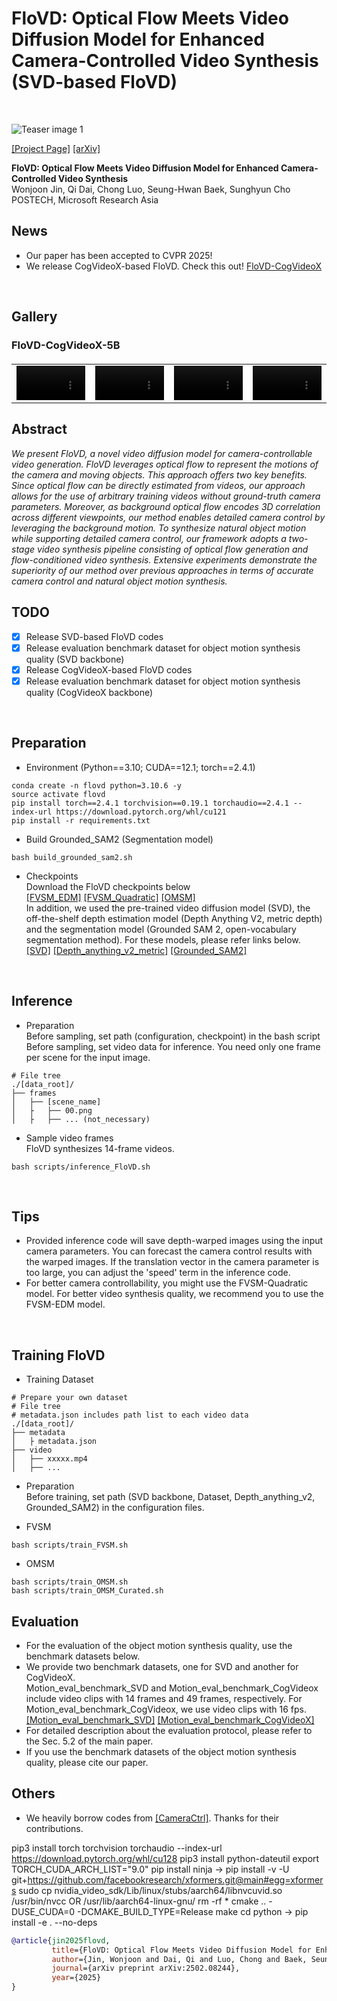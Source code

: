 # FloVD: Optical Flow Meets Video Diffusion Model for Enhanced Camera-Controlled Video Synthesis (SVD-based FloVD)<br>
<br>

![Teaser image 1](./docs/teaser.png)

[\[Project Page\]](https://jinwonjoon.github.io/flovd_site/)
[\[arXiv\]](https://arxiv.org/abs/2502.08244/)

**FloVD: Optical Flow Meets Video Diffusion Model for Enhanced Camera-Controlled Video Synthesis**<br>
Wonjoon Jin, Qi Dai, Chong Luo, Seung-Hwan Baek, Sunghyun Cho<br>
POSTECH, Microsoft Research Asia
<br>

## News
* Our paper has been accepted to CVPR 2025!
* We release CogVideoX-based FloVD. Check this out! [FloVD-CogVideoX](https://github.com/JinWonjoon/FloVD/tree/cogvideox)
<br>


## Gallery

### FloVD-CogVideoX-5B
<table border="0" style="width: 100%; text-align: left; margin-top: 20px;">
  <tr>
      <td>
          <video src="https://github.com/user-attachments/assets/a55d1c29-6682-417d-886c-695b1d1b61fd" width="100%" controls autoplay loop></video>
      </td>
      <td>
          <video src="https://github.com/user-attachments/assets/4def8617-063f-4e61-969a-fd0507dbdeec" width="100%" controls autoplay loop></video>
      </td>
       <td>
          <video src="https://github.com/user-attachments/assets/55745611-fea3-4f3f-bdd1-48b5f6c24f98" width="100%" controls autoplay loop></video>
     </td>
      <td>
          <video src="https://github.com/user-attachments/assets/97be3121-ae38-45f9-822a-e387cf262824" width="100%" controls autoplay loop></video>
     </td>
  </tr>
</table>


## Abstract
*We present FloVD, a novel video diffusion model for camera-controllable video generation. FloVD leverages optical flow to represent the motions of the camera and moving objects. This approach offers two key benefits. Since optical flow can be directly estimated from videos, our approach allows for the use of arbitrary training videos without ground-truth camera parameters. Moreover, as background optical flow encodes 3D correlation across different viewpoints, our method enables detailed camera control by leveraging the background motion. To synthesize natural object motion while supporting detailed camera control, our framework adopts a two-stage video synthesis pipeline consisting of optical flow generation and flow-conditioned video synthesis. Extensive experiments demonstrate the superiority of our method over previous approaches in terms of accurate camera control and natural object motion synthesis.*
<br>


## TODO
- [x] Release SVD-based FloVD codes
- [x] Release evaluation benchmark dataset for object motion synthesis quality (SVD backbone)
- [x] Release CogVideoX-based FloVD codes
- [x] Release evaluation benchmark dataset for object motion synthesis quality (CogVideoX backbone)
<br>

## Preparation
* Environment (Python==3.10; CUDA==12.1; torch==2.4.1)
```shell
conda create -n flovd python=3.10.6 -y
source activate flovd
pip install torch==2.4.1 torchvision==0.19.1 torchaudio==2.4.1 --index-url https://download.pytorch.org/whl/cu121
pip install -r requirements.txt
```

* Build Grounded_SAM2 (Segmentation model)
```shell
bash build_grounded_sam2.sh
```


* Checkpoints <br>
Download the FloVD checkpoints below<br>
[\[FVSM_EDM\]](https://drive.google.com/file/d/1Iw8dEGa7sd_7EHdAYMZRnlr3rxM1nmV_/view?usp=drive_link)
[\[FVSM_Quadratic\]](https://drive.google.com/file/d/1oYv3l5KIvgh6gc109BivlBaBHArWq2Sd/view?usp=drive_link)
[\[OMSM\]](https://drive.google.com/file/d/1FAKXRBK95TCf6WA6UXTKhGphoOkuf6km/view?usp=drive_link) <br>
In addition, we used the pre-trained video diffusion model (SVD), the off-the-shelf depth estimation model (Depth Anything V2, metric depth) and the segmentation model (Grounded SAM 2, open-vocabulary segmentation method).
For these models, please refer links below. <br>
[\[SVD\]](https://huggingface.co/stabilityai/stable-video-diffusion-img2vid/tree/main)
[\[Depth_anything_v2_metric\]](https://github.com/DepthAnything/Depth-Anything-V2/tree/main/metric_depth)
[\[Grounded_SAM2\]](https://github.com/IDEA-Research/Grounded-SAM-2)
<br>


## Inference
* Preparation <br>
Before sampling, set path (configuration, checkpoint) in the bash script
Before sampling, set video data for inference. You need only one frame per scene for the input image.
```shell
# File tree
./[data_root]/
├── frames
│   ├── [scene_name]
│   ├   ├── 00.png
│   ├   ├── ... (not_necessary)
```

* Sample video frames <br>
FloVD synthesizes 14-frame videos.
```shell
bash scripts/inference_FloVD.sh
```
<br>

## Tips
* Provided inference code will save depth-warped images using the input camera parameters. You can forecast the camera control results with the warped images. If the translation vector in the camera parameter is too large, you can adjust the 'speed' term in the inference code.
* For better camera controllability, you might use the FVSM-Quadratic model. For better video synthesis quality, we recommend you to use the FVSM-EDM model.
<br>


## Training FloVD
* Training Dataset
```shell
# Prepare your own dataset
# File tree
# metadata.json includes path list to each video data
./[data_root]/
├── metadata
│   ├ metadata.json
├── video
│   ├── xxxxx.mp4
│   ├── ...
```

* Preparation <br>
Before training, set path (SVD backbone, Dataset, Depth_anything_v2, Grounded_SAM2) in the configuration files.

* FVSM
```shell
bash scripts/train_FVSM.sh
```

* OMSM
```shell
bash scripts/train_OMSM.sh
bash scripts/train_OMSM_Curated.sh
```


## Evaluation
* For the evaluation of the object motion synthesis quality, use the benchmark datasets below. 
* We provide two benchmark datasets, one for SVD and another for CogVideoX. <br>
Motion_eval_benchmark_SVD and Motion_eval_benchmark_CogVideox include video clips with 14 frames and 49 frames, respectively. For Motion_eval_benchmark_CogVideox, we use video clips with 16 fps. <br>
[\[Motion_eval_benchmark_SVD\]](https://drive.google.com/file/d/1kdcJFqdCsg5OlBK4VCjqvXA-ezb0gANw/view?usp=drive_link)
[\[Motion_eval_benchmark_CogVideoX\]](https://drive.google.com/file/d/1EKNtH72reT3MxRHHB83PVaxaDYeX6VL1/view?usp=drive_link)
* For detailed description about the evaluation protocol, please refer to the Sec. 5.2 of the main paper.
* If you use the benchmark datasets of the object motion synthesis quality, please cite our paper. <br>


## Others
* We heavily borrow codes from [\[CameraCtrl\]](https://github.com/hehao13/CameraCtrl). Thanks for their contributions.

pip3 install torch torchvision torchaudio --index-url https://download.pytorch.org/whl/cu128
pip3 install python-dateutil
export TORCH_CUDA_ARCH_LIST="9.0"
pip install ninja -> pip install -v -U git+https://github.com/facebookresearch/xformers.git@main#egg=xformers
sudo cp nvidia_video_sdk/Lib/linux/stubs/aarch64/libnvcuvid.so /usr/bin/nvcc OR /usr/lib/aarch64-linux-gnu/ 
rm -rf *
cmake .. -DUSE_CUDA=0 -DCMAKE_BUILD_TYPE=Release
make
cd python -> pip install -e . --no-deps


```bibtex
@article{jin2025flovd,
         title={FloVD: Optical Flow Meets Video Diffusion Model for Enhanced Camera-Controlled Video Synthesis},
         author={Jin, Wonjoon and Dai, Qi and Luo, Chong and Baek, Seung-Hwan and Cho, Sunghyun},
         journal={arXiv preprint arXiv:2502.08244},
         year={2025}
}
```
